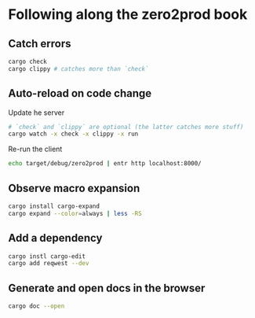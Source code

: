 # Following along the zero2prod book

## Catch errors

```bash
cargo check
cargo clippy # catches more than `check` 
```

## Auto-reload on code change

Update he server
```bash
# `check` and `clippy` are optional (the latter catches more stuff)
cargo watch -x check -x clippy -x run
```

Re-run the client
```bash
echo target/debug/zero2prod | entr http localhost:8000/
```

## Observe macro expansion

```bash
cargo install cargo-expand
cargo expand --color=always | less -RS
```

## Add a dependency

```bash
cargo instl cargo-edit
cargo add reqwest --dev
```

## Generate and open docs in the browser

```bash
cargo doc --open
```